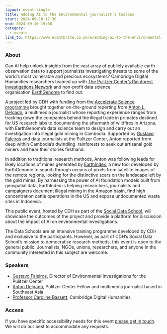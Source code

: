 ```yaml
---
layout: event-single
title: Adding AI to the environmental journalist’s toolbox
start: 2024-09-10 17:30
end: 2024-09-10 19:00
category:
  - events
link_to: https://www.eventbrite.co.uk/e/adding-ai-to-the-environmental-journalists-toolbox-tickets-948886423837?aff=oddtdtcreator
---
```

### **About**

Can AI help unlock insights from the vast array of publicly available earth observation data to support journalists investigating threats to some of the world’s most vulnerable and precious ecosystems? Cambridge Digital Humanities researchers teamed up with [The Pulitzer Center’s Rainforest Investigations Network](https://pulitzercenter.org/journalism/initiatives/rainforest-investigations-network) and non-profit data science organisation [EarthGenome](https://www.earthgenome.org/) to find out. 

A project led by CDH with funding from the[ Accelerate Science programme](https://acceleratescience.github.io/) brought together on-the-ground reporting from [Anton L. Delgado](https://www.antondelgado.com/), a multimedia journalist whose reporting experience ranges from tracking down the companies behind the illegal trade in primates destined for US research labs to documenting the aftermath of wildfires in Arizona, with EarthGenome’s data science team to design and carry out an investigation into illegal gold mining in Cambodia. Supported by [Gustavo Faleiros](https://pulitzercenter.org/people/gustavo-faleiros) and data journalists at the Pulitzer Center, Anton reported from deep within Cambodia’s dwindling  rainforests to seek out artisanal gold miners and hear their stories firsthand. 

In addition to traditional research methods, Anton was following leads for likely locations of mines generated by [EarthIndex](https://www.earthgenome.org/earth-index), a new tool developed by EarthGenome to search through oceans of pixels from satellite images of the remote regions, looking for the distinctive scars on the landscape left by the gold mines. By harnessing the power of AI foundation models built from geospatial data, EarthIndex is helping researchers, journalists and campaigners document illegal mining in the Amazon basin, find high concentration cattle operations in the US and expose undocumented waste sites in Indonesia. 

This public event, hosted by CDH as part of the [Social Data School](https://www.cdh.cam.ac.uk/events/37961/), will showcase the outcomes of the project and provide a platform for discussion about the impact of AI on environmental investigations. 

The Data Schools are an intensive training programme developed by CDH and exclusive to the participants. However, as part of CDH’s Social Data School’s mission to democratise research methods, this event is open to the general public. Journalists, NGOs, unions, researchers, and anyone in the community interested in this subject are welcome.

### **Speakers**

* [Gustavo Faleiros](https://pulitzercenter.org/people/gustavo-faleiros), Director of Environmental Investigations for the Pulitzer Center
* [Anton Delgado](https://pulitzercenter.org/people/anton-delgado), Pulitzer Center Fellow and multimedia journalist based in Southeast Asia
* [Professor Caroline Bassett](https://www.cdh.cam.ac.uk/about/people/caroline-bassett/), Cambridge Digital Humanities 

### **Access**

If you have specific accessibility needs for this event [please get in touch](mailto:comms.events@cdh.cam.ac.uk). We will do our best to accommodate any requests.